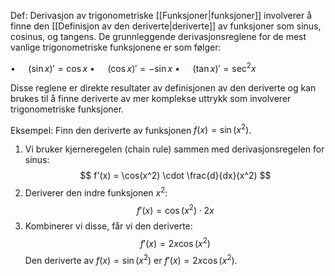 Def:
Derivasjon av trigonometriske [[Funksjoner|funksjoner]] involverer å finne den [[Definisjon av den deriverte|deriverte]] av funksjoner som sinus, cosinus, og tangens. De grunnleggende derivasjonsreglene for de mest vanlige trigonometriske funksjonene er som følger:

$\bullet\quad$ $(\sin x)' = \cos x$
$\bullet\quad$ $(\cos x)' = -\sin x$
$\bullet\quad$ $(\tan x)' = \sec^2 x$

Disse reglene er direkte resultater av definisjonen av den deriverte og kan brukes til å finne deriverte av mer komplekse uttrykk som involverer trigonometriske funksjoner.

Eksempel:
Finn den deriverte av funksjonen $f(x) = \sin(x^2)$.

1. Vi bruker kjerneregelen (chain rule) sammen med derivasjonsregelen for sinus:
$$ f'(x) = \cos(x^2) \cdot \frac{d}{dx}(x^2) $$
2. Deriverer den indre funksjonen $x^2$:
$$ f'(x) = \cos(x^2) \cdot 2x $$
3. Kombinerer vi disse, får vi den deriverte:
$$ f'(x) = 2x \cos(x^2) $$
Den deriverte av $f(x) = \sin(x^2)$ er $f'(x) = 2x \cos(x^2)$.